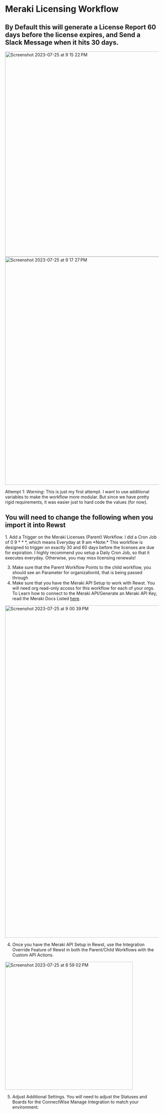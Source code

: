 <h1> Meraki Licensing Workflow </h1>

<h2>By Default this will generate a License Report 60 days before the license expires, and Send a Slack Message when it hits 30 days. </h2>

<img width="670" alt="Screenshot 2023-07-25 at 9 15 22 PM" src="https://github.com/PEAKE-Technology-Partners/Rewst-Workflows/assets/59022873/537a366a-ad0b-439d-81ab-799e98ccbad3">
<img width="745" alt="Screenshot 2023-07-25 at 9 17 27 PM" src="https://github.com/PEAKE-Technology-Partners/Rewst-Workflows/assets/59022873/12864dc9-95a4-46cb-bff4-f645f82b926f">

Attempt 1:
*Warning:* This is just my first attempt. I want to use additional variables to make the workflow more modular. But since we have pretty rigid requirements, it was easier just to hard code the values (for now). 


<h2>You will need to change the following when you import it into Rewst</h2>
1. Add a Trigger on the Meraki Licenses (Parent) Workflow. I did a Cron Job of 0 9 * * *, which means Everyday at 9 am
*Note:* This workflow is designed to trigger on exactly 30 and 60 days before the licenses are due for expiration. I highly recommend you setup
a Daily Cron Job, so that it executes everyday. Otherwise, you may miss licensing renewals!


3. Make sure that the Parent Workflow Points to the child workflow, you should see an Parameter for organizationId, that is being passed through
4. Make sure that you have the Meraki API Setup to work with Rewst. You will need org read-only access for this workflow for each of your orgs.
To Learn how to connect to the Meraki API/Generate an Meraki API Key, read the Meraki Docs Listed [here](https://developer.cisco.com/meraki/api-latest/introduction/#whats-new-in-v1).

<img width="1085" alt="Screenshot 2023-07-25 at 9 00 39 PM" src="https://github.com/PEAKE-Technology-Partners/Rewst-Workflows/assets/59022873/ac99d0d9-886b-4cf7-b909-16cac5dabe47">


4. Once you have the Meraki API Setup in Rewst, use the Integration Override Feature of Rewst in both the Parent/Child Workflows with the Custom API Actions. 

<img width="418" alt="Screenshot 2023-07-25 at 8 59 02 PM" src="https://github.com/PEAKE-Technology-Partners/Rewst-Workflows/assets/59022873/f22b1913-3a70-4e11-8150-9dedcd7f2ac1">

5. Adjust Additional Settings. You will need to adjust the Statuses and Boards for the ConnectWise Manage Integration to match your environment. 
